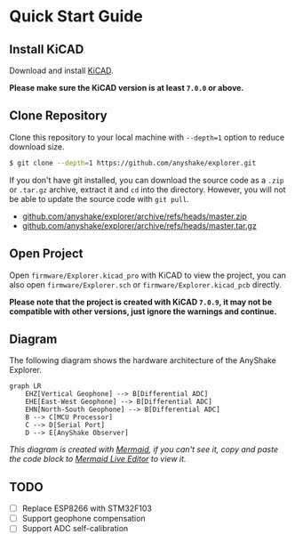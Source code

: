 # Quick Start Guide

## Install KiCAD

Download and install [KiCAD](https://kicad.org/).

**Please make sure the KiCAD version is at least `7.0.0` or above.**

## Clone Repository

Clone this repository to your local machine with `--depth=1` option to reduce download size.

```bash
$ git clone --depth=1 https://github.com/anyshake/explorer.git
```

If you don't have git installed, you can download the source code as a `.zip` or `.tar.gz` archive, extract it and `cd` into the directory. However, you will not be able to update the source code with `git pull`.

 - [github.com/anyshake/explorer/archive/refs/heads/master.zip](https://github.com/anyshake/explorer/archive/refs/heads/master.zip)
 - [github.com/anyshake/explorer/archive/refs/heads/master.tar.gz](https://github.com/anyshake/explorer/archive/refs/heads/master.tar.gz)

## Open Project

Open `firmware/Explorer.kicad_pro` with KiCAD to view the project, you can also open `firmware/Explorer.sch` or `firmware/Explorer.kicad_pcb` directly.

**Please note that the project is created with KiCAD `7.0.9`, it may not be compatible with other versions, just ignore the warnings and continue.**

## Diagram

The following diagram shows the hardware architecture of the AnyShake Explorer.

```mermaid
graph LR
    EHZ[Vertical Geophone] --> B[Differential ADC]
    EHE[East-West Geophone] --> B[Differential ADC]
    EHN[North-South Geophone] --> B[Differential ADC]
    B --> C[MCU Processor]
    C --> D[Serial Port]
    D --> E[AnyShake Observer]
```

*This diagram is created with [Mermaid](https://mermaid.js.org/), if you can't see it, copy and paste the code block to [Mermaid Live Editor](https://mermaid.live/edit) to view it.*

## TODO

 - [ ] Replace ESP8266 with STM32F103
 - [ ] Support geophone compensation
 - [ ] Support ADC self-calibration
